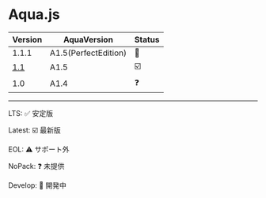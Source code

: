# Aqua.js
| Version | AquaVersion | Status |
| - | - | - |
| 1.1.1 | A1.5(PerfectEdition) | 🚧 |
| [1.1](https://github.com/forestrharumaki/Aqua.js/releases/tag/Aquajs1.1) | A1.5 | ☑️ |
| 1.0 | A1.4 | ❓ |

---

LTS: ✅ 安定版

Latest: ☑️ 最新版

EOL: ⚠️ サポート外

NoPack: ❓ 未提供

Develop: 🚧 開発中
